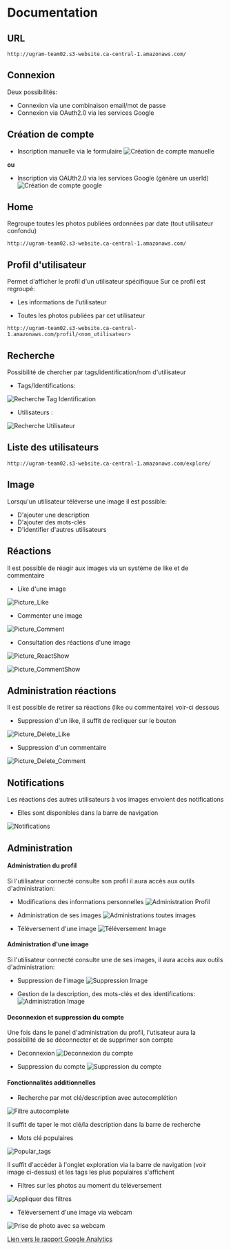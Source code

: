 # Documentation

## URL

``http://ugram-team02.s3-website.ca-central-1.amazonaws.com/``

## Connexion
Deux possibilités:

* Connexion via une combinaison email/mot de passe
* Connexion via OAuth2.0 via les services Google

## Création de compte

* Inscription manuelle via le formulaire
![Création de compte manuelle](./img/creation_compte_manuelle.png "Création de compte manuelle")


**ou**

* Inscription via OAUth2.0 via les services Google (gènère un userId) 
![Création de compte google](./img/creation_compte_google.png "Création de compte Google")

## Home
Regroupe toutes les photos publiées ordonnées par date (tout utilisateur confondu) 

``http://ugram-team02.s3-website.ca-central-1.amazonaws.com/``


## Profil d'utilisateur
Permet d'afficher le profil d'un utilisateur spécifiquue
Sur ce profil est regroupé:
 
* Les informations de l'utilisateur

* Toutes les photos publiées par cet utilisateur  
 
``http://ugram-team02.s3-website.ca-central-1.amazonaws.com/profil/<nom_utilisateur>``

## Recherche
Possibilité de chercher par tags/identification/nom d'utilisateur

* Tags/Identifications:

![Recherche Tag Identification](./img/recherche_tag_identifications.png "Administration profil")


* Utilisateurs :

![Recherche Utilisateur](./img/recherche_utilisateur.png "Administration profil")


## Liste des utilisateurs

``http://ugram-team02.s3-website.ca-central-1.amazonaws.com/explore/``

## Image
Lorsqu'un utilisateur téléverse une image il est possible:
* D'ajouter une description
* D'ajouter des mots-clés
* D'identifier d'autres utilisateurs

## Réactions
Il est possible de réagir aux images via un système de like et de commentaire

* Like d'une image

![Picture_Like](./img/picture_like.png "Like une image")

* Commenter une image

![Picture_Comment](./img/picture_comment.png "Commenter une image")

* Consultation des réactions d'une image

![Picture_ReactShow](./img/picture_show_react.png "Afficher les réactions")

![Picture_CommentShow](./img/picture_comment_show.png "Afficher les commentaires")

## Administration réactions
Il est possible de retirer sa réactions (like ou commentaire) voir-ci dessous

* Suppression d'un like, il suffit de recliquer sur le bouton

![Picture_Delete_Like](./img/picture_delete_like.png "Delike une image")

* Suppression d'un commentaire

![Picture_Delete_Comment](./img/picture_delete_comment.png "Supprimer commentaire")

## Notifications
Les réactions des autres utilisateurs à vos images envoient des notifications

* Elles sont disponibles dans la barre de navigation

![Notifications](./img/notifications.png "Notifications")

## Administration

#### Administration du profil

Si l'utilisateur connecté consulte son profil il aura accès aux outils d'administration:
* Modifications des informations personnelles
![Administration Profil](./img/administration_profil.png "Administration profil")

* Administration de ses images
![Administrations toutes images](./img/administration_toutes_images.png "Administrations toutes images")

* Téléversement d'une image
![Téléversement Image](./img/televersement_image.png "Téleversement Image")



#### Administration d'une image
Si l'utilisateur connecté consulte une de ses images, il aura accès aux outils d'administration:

* Suppression de l'image
![Suppression Image](./img/suppression_image.png "Suppression Image")

* Gestion de la description, des mots-clés et des identifications:
![Administration Image](./img/administration_image.png "Administration Image")

#### Deconnexion et suppression du compte
Une fois dans le panel d'administration du profil, l'utisateur aura la possibilité de se déconnecter et de supprimer son compte

* Deconnexion
![Deconnexion du compte](./img/deconnexion_compte.png "Deconnexion compte")

* Suppression du compte
![Suppression du compte](./img/suppression_compte.png "Suppression compte")

#### Fonctionnalités additionnelles

* Recherche par mot clé/description avec autocomplétion
 
![Filtre autocomplete](./img/filter_tag.png "Autocomplete search")

Il suffit de taper le mot clé/la description dans la barre de recherche


* Mots clé populaires

![Popular_tags](./img/popular_tags.png "Tag populaires")

Il suffit d'accèder à l'onglet exploration via la barre de navigation (voir image ci-dessus) et les tags les plus populaires s'affichent

* Filtres sur les photos au moment du téléversement

![Appliquer des filtres](./img/upload_filter.png "Filtre photo")

* Téléversement d'une image via webcam

![Prise de photo avec sa webcam](./img/upload_webcam.png "Photo avec webcam")


[Lien vers le rapport Google Analytics](./Analytics.pdf)


